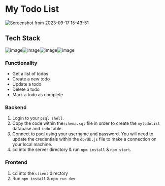 # My Todo List
![Screenshot from 2023-09-17 15-43-51](https://github.com/imperium11/todo-app/assets/81498700/5b749552-518a-40e0-add7-b9f7fb04b2d9)

## Tech Stack
![image](https://img.shields.io/badge/PostgreSQL-316192?style=for-the-badge&logo=postgresql&logoColor=white)![image](https://img.shields.io/badge/Express%20js-000000?style=for-the-badge&logo=express&logoColor=white)![image](https://img.shields.io/badge/React-20232A?style=for-the-badge&logo=react&logoColor=61DAFB)![image](https://img.shields.io/badge/Node%20js-339933?style=for-the-badge&logo=nodedotjs&logoColor=white)

### Functionality

- Get a list of todos
- Create a new todo
- Update a todo
- Delete a todo
- Mark a todo as complete

### Backend

1) Login to your `psql shell`.
2) Copy the code within the`schema.sql` file in order to create the `mytodolist` database and `todo` table.
3) Connect to psql using your username and password. You will need to update the credentials within the `db/db.js` file to make a connection on your local machine.
4) cd into the server directory & run `npm install` & `npm start`. 

### Frontend

1) cd into the `client` directory
2) Run `npm install` & `npm run dev`

